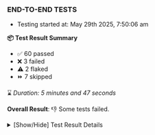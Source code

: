 ### END-TO-END TESTS

- Testing started at: May 29th 2025, 7:50:06 am

**📦 Test Result Summary**

- ✅ 60 passed
- ❌ 3 failed
- ⚠️ 2 flaked
- ⏩ 7 skipped

⌛ _Duration: 5 minutes and 47 seconds_

**Overall Result**: 👎 Some tests failed.



<details>
    <summary>[Show/Hide] Test Result Details</summary>
    <div markdown="1">

| Test | Browser | Test Case | Tags | Result |
| :---: | :---: | :--- | :---: | :---: |
| 1 | chromium-meshery-provider | Search a Model and Export it |  | ❌ |
| 2 | chromium-meshery-provider | Import a Model via File Import |  | ➖ |
| 3 | chromium-meshery-provider | Import a Model via Url Import |  | ➖ |
| 4 | chromium-meshery-provider | Import a Model via CSV Import |  | ➖ |
| 5 | chromium-meshery-provider | Add a cluster connection by uploading kubeconfig file | unstable | ⚠️ |
| 6 | chromium-meshery-provider | Transition to disconnected state and then back to connected state | unstable | ⚠️ |
| 7 | chromium-meshery-provider | Transition to ignored state and then back to connected state | unstable | ⚠️ |
| 8 | chromium-meshery-provider | Transition to not found state and then back to connected state | unstable | ⚠️ |
| 9 | chromium-meshery-provider | Delete Kubernetes cluster connections | unstable | ⚠️ |
| 10 | chromium-local-provider | Add a cluster connection by uploading kubeconfig file | unstable | ⚠️ |
| 11 | chromium-local-provider | Transition to disconnected state and then back to connected state | unstable | ⚠️ |
| 12 | chromium-local-provider | Transition to ignored state and then back to connected state | unstable | ⚠️ |
| 13 | chromium-local-provider | Transition to not found state and then back to connected state | unstable | ⚠️ |
| 14 | chromium-local-provider | Delete Kubernetes cluster connections | unstable | ⚠️ |
| 15 | chromium-local-provider | Search a Model and Export it |  | ❌ |
| 16 | chromium-local-provider | Import a Model via File Import |  | ➖ |
| 17 | chromium-local-provider | Import a Model via Url Import |  | ➖ |
| 18 | chromium-local-provider | Import a Model via CSV Import |  | ➖ |
| 19 | chromium-local-provider | Compare test of a performance profile with load generator &quot;fortio&quot; and service mesh &quot;None&quot; |  | ❌ |
| 20 | chromium-local-provider | Delete a performance profile with load generator &quot;fortio&quot; and service mesh &quot;None&quot; |  | ➖ |

</div>
</details>


<!-- To see the full report, please visit our CI/CD pipeline with reporter. -->